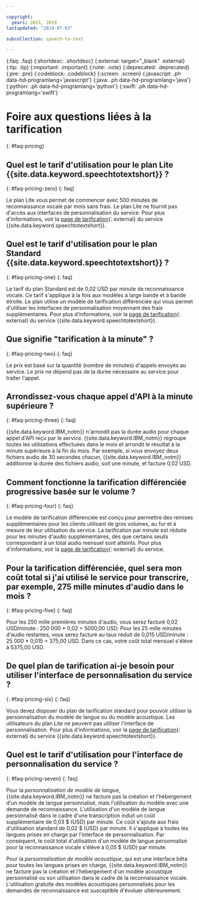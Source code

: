 ```yaml
---

copyright:
  years: 2015, 2019
lastupdated: "2019-07-03"

subcollection: speech-to-text

---
```


{:faq: .faq}
{:shortdesc: .shortdesc}
{:external: target="_blank" .external}
{:tip: .tip}
{:important: .important}
{:note: .note}
{:deprecated: .deprecated}
{:pre: .pre}
{:codeblock: .codeblock}
{:screen: .screen}
{:javascript: .ph data-hd-programlang='javascript'}
{:java: .ph data-hd-programlang='java'}
{:python: .ph data-hd-programlang='python'}
{:swift: .ph data-hd-programlang='swift'}

# Foire aux questions liées à la tarification
{: #faq-pricing}

## Quel est le tarif d'utilisation pour le plan Lite {{site.data.keyword.speechtotextshort}} ?
{: #faq-pricing-zero}
{: faq}

Le plan Lite vous permet de commencer avec 500 minutes de reconnaissance vocale par mois sans frais. Le plan Lite ne fournit pas d'accès aux interfaces de personnalisation du service. Pour plus d'informations, voir la [page de tarification](https://www.ibm.com/cloud/watson-speech-to-text/pricing){: external} du service {{site.data.keyword.speechtotextshort}}.


## Quel est le tarif d'utilisation pour le plan Standard {{site.data.keyword.speechtotextshort}} ?
{: #faq-pricing-one}
{: faq}

Le tarif du plan Standard est de 0,02 USD par minute de reconnaissance vocale. Ce tarif s'applique à la fois aux modèles à large bande et à bande étroite. Le plan utilise un modèle de tarification différenciée qui vous permet d'utiliser les interfaces de personnalisation moyennant des frais supplémentaires. Pour plus d'informations, voir la [page de tarification](https://www.ibm.com/cloud/watson-speech-to-text/pricing){: external} du service {{site.data.keyword.speechtotextshort}}.


## Que signifie "tarification à la minute" ?
{: #faq-pricing-two}
{: faq}

Le prix est basé sur la quantité (nombre de minutes) d'appels envoyés au service. Le prix ne dépend pas de la durée nécessaire au service pour traiter l'appel.

## Arrondissez-vous chaque appel d'API à la minute supérieure ?
{: #faq-pricing-three}
{: faq}

{{site.data.keyword.IBM_notm}} n'arrondit pas la durée audio pour chaque appel d'API reçu par le service. {{site.data.keyword.IBM_notm}} regroupe toutes les utilisations effectuées dans le mois et arrondit le résultat à la minute supérieure à la fin du mois. Par exemple, si vous envoyez deux fichiers audio de 30 secondes chacun, {{site.data.keyword.IBM_notm}} additionne la durée des fichiers audio, soit une minute, et facture 0,02 USD.

## Comment fonctionne la tarification différenciée progressive basée sur le volume ?
{: #faq-pricing-four}
{: faq}

Le modèle de tarification différenciée est conçu pour permettre des remises supplémentaires pour les clients utilisant de gros volumes, au fur et à mesure de leur utilisation du service. La tarification par minute est réduite pour les minutes d'audio supplémentaires, dès que certains seuils correspondant à un total audio mensuel sont atteints. Pour plus d'informations, voir la [page de tarification](https://www.ibm.com/cloud/watson-speech-to-text/pricing){: external} du service.

## Pour la tarification différenciée, quel sera mon coût total si j'ai utilisé le service pour transcrire, par exemple, 275 mille minutes d'audio dans le mois ?
{: #faq-pricing-five}
{: faq}

Pour les 250 mille premières minutes d'audio, vous serez facturé 0,02 USD/minute : 250 000 * 0,02 = 5000,00 USD. Pour les 25 mille minutes d'audio restantes, vous serez facturé au taux réduit de 0,015 USD/minute : 25 000 * 0,015 = 375,00 USD. Dans ce cas, votre coût total mensuel s'élève à 5375,00 USD.

## De quel plan de tarification ai-je besoin pour utiliser l'interface de personnalisation du service ?
{: #faq-pricing-six}
{: faq}

Vous devez disposer du plan de tarification standard pour pouvoir utiliser la personnalisation du modèle de langue ou du modèle acoustique. Les utilisateurs du plan Lite ne peuvent pas utiliser l'interface de personnalisation. Pour plus d'informations, voir la [page de tarification](https://www.ibm.com/cloud/watson-speech-to-text/pricing){: external} du service {{site.data.keyword.speechtotextshort}}.


## Quel est le tarif d'utilisation pour l'interface de personnalisation du service ?
{: #faq-pricing-seven}
{: faq}

Pour la *personnalisation de modèle de langue*, {{site.data.keyword.IBM_notm}} ne facture pas la création et l'hébergement d'un modèle de langue personnalisé, mais l'utilisation du modèle avec une demande de reconnaissance. L'utilisation d'un modèle de langue personnalisé dans le cadre d'une transcription induit un coût supplémentaire de 0,03 $ (USD) par minute. Ce coût s'ajoute aux frais d'utilisation standard de 0,02 $ (USD) par minute. Il s'applique à toutes les langues prises en charge par l'interface de personnalisation. Par conséquent, le coût total d'utilisation d'un modèle de langue personnalisé pour la reconnaissance vocale s'élève à 0,05 $ (USD) par minute.

Pour la *personnalisation de modèle acoustique*, qui est une interface bêta pour toutes les langues prises en charge, {{site.data.keyword.IBM_notm}} ne facture pas la création et l'hébergement d'un modèle acoustique personnalisé ou son utilisation dans le cadre de la reconnaissance vocale. L'utilisation gratuite des modèles acoustiques personnalisés pour les demandes de reconnaissance est susceptible d'évoluer ultérieurement.
